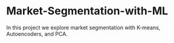 # Market-Segmentation-with-ML
In this project we explore market segmentation with K-means, Autoencoders, and PCA.
